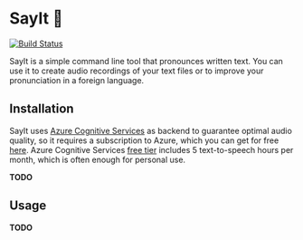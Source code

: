 # SayIt :loudspeaker:

[![Build Status](https://dev.azure.com/pviotti/gh-pipelines/_apis/build/status/pviotti.sayit?branchName=master)](https://dev.azure.com/pviotti/gh-pipelines/_build/latest?definitionId=3&branchName=master)  

SayIt is a simple command line tool that pronounces written text.
You can use it to create audio recordings of your text files or
to improve your pronunciation in a foreign language.

## Installation

SayIt uses [Azure Cognitive Services][az-cs] as backend to guarantee
optimal audio quality, so it requires a subscription to Azure, which you can get for free
[here][az-sub].
Azure Cognitive Services [free tier][az-cs-price] includes 5 text-to-speech
hours per month, which is often enough for personal use.

**TODO**

## Usage

**TODO**





 [az-sub]: https://azure.microsoft.com/en-us/free/
 [az-cs]: https://azure.microsoft.com/en-us/services/cognitive-services/speech-services/
 [az-cs-price]: https://azure.microsoft.com/en-us/pricing/details/cognitive-services/speech-services/

